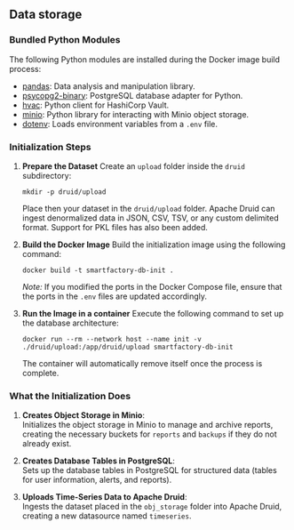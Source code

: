 ## Data storage

### Bundled Python Modules

The following Python modules are installed during the Docker image build process:
+ [pandas](https://pandas.pydata.org/): Data analysis and manipulation library.
+ [psycopg2-binary](https://pypi.org/project/psycopg2-binary/): PostgreSQL database adapter for Python.
+ [hvac](https://pypi.org/project/hvac/): Python client for HashiCorp Vault.
+ [minio](https://min.io/docs/minio/linux/developers/python/minio-py.html): Python library for interacting with Minio object storage.
+ [dotenv](https://pypi.org/project/python-dotenv/): Loads environment variables from a `.env` file.

### Initialization Steps

1. **Prepare the Dataset** 
		Create an `upload` folder inside the `druid` subdirectory:
	``` 
	mkdir -p druid/upload 
	``` 
	 Place then your dataset in the `druid/upload` folder. 
	 Apache Druid can ingest denormalized data in JSON, CSV, TSV, or any custom delimited format. Support for PKL files has also been added.
 
2. **Build the Docker Image** 
	Build the initialization image using the following command:
	``` 
	docker build -t smartfactory-db-init .
	``` 
	_Note:_ If you modified the ports in the Docker Compose file, ensure that the ports in the `.env` files are updated accordingly.
3. **Run the Image in a container**
	Execute the following command to set up the database architecture:
	``` 
	docker run --rm --network host --name init -v ./druid/upload:/app/druid/upload smartfactory-db-init
	``` 
	The container will automatically remove itself once the process is complete.
### What the Initialization Does

1.  **Creates Object Storage in Minio**:  
    Initializes the object storage in Minio to manage and archive reports, creating the necessary buckets for `reports` and `backups` if they do not already exist.
    
2.  **Creates Database Tables in PostgreSQL**:  
    Sets up the database tables in PostgreSQL for structured data (tables for user information, alerts, and reports).
    
3.  **Uploads Time-Series Data to Apache Druid**:  
    Ingests the dataset placed in the `obj_storage` folder into Apache Druid, creating a new datasource named `timeseries`.

	
